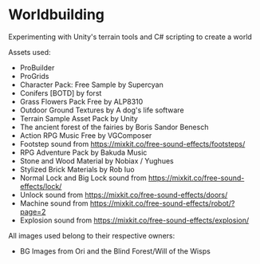 # Worldbuilding
Experimenting with Unity's terrain tools and C# scripting to create a world

Assets used:
* ProBuilder
* ProGrids
* Character Pack: Free Sample by Supercyan
* Conifers [BOTD] by forst
* Grass Flowers Pack Free by ALP8310
* Outdoor Ground Textures by A dog's life software
* Terrain Sample Asset Pack by Unity
* The ancient forest of the fairies by Boris Sandor Benesch
* Action RPG Music Free by VGComposer
* Footstep sound from https://mixkit.co/free-sound-effects/footsteps/
* RPG Adventure Pack by Bakuda Music
* Stone and Wood Material by Nobiax / Yughues
* Stylized Brick Materials by Rob Iuo
* Normal Lock and Big Lock sound from https://mixkit.co/free-sound-effects/lock/
* Unlock sound from https://mixkit.co/free-sound-effects/doors/ 
* Machine sound from https://mixkit.co/free-sound-effects/robot/?page=2
* Explosion sound from https://mixkit.co/free-sound-effects/explosion/

All images used belong to their respective owners:
* BG Images from Ori and the Blind Forest/Will of the Wisps
